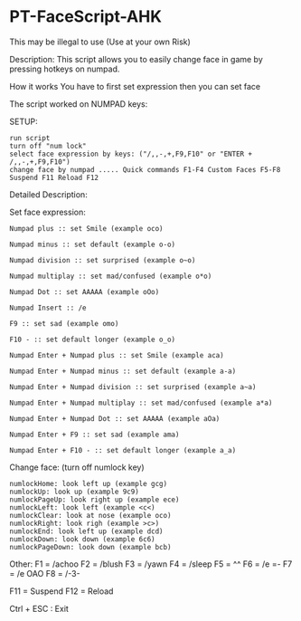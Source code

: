 # PT-FaceScript-AHK
This may be illegal to use (Use at your own Risk)

Description: This script allows you to easily change face in game by pressing hotkeys on numpad.

How it works You have to first set expression then you can set face

The script worked on NUMPAD keys:

SETUP:

    run script
    turn off "num lock"
    select face expression by keys: ("/,,-,+,F9,F10" or "ENTER + /,,-,+,F9,F10")
    change face by numpad ..... Quick commands F1-F4 Custom Faces F5-F8 Suspend F11 Reload F12

Detailed Description:

Set face expression:

    Numpad plus :: set Smile (example oco)

    Numpad minus :: set default (example o-o)

    Numpad division :: set surprised (example o~o)

    Numpad multiplay :: set mad/confused (example o*o)

    Numpad Dot :: set AAAAA (example oOo)

    Numpad Insert :: /e

    F9 :: set sad (example omo)

    F10 - :: set default longer (example o_o)

    Numpad Enter + Numpad plus :: set Smile (example aca)

    Numpad Enter + Numpad minus :: set default (example a-a)

    Numpad Enter + Numpad division :: set surprised (example a~a)

    Numpad Enter + Numpad multiplay :: set mad/confused (example a*a)

    Numpad Enter + Numpad Dot :: set AAAAA (example aOa)

    Numpad Enter + F9 :: set sad (example ama)

    Numpad Enter + F10 - :: set default longer (example a_a)

Change face: (turn off numlock key)

    numlockHome: look left up (example gcg)
    numlockUp: look up (example 9c9)
    numlockPageUp: look right up (example ece)
    numlockLeft: look left (example <c<)
    numlockClear: look at nose (example oco)
    numlockRight: look righ (example >c>)
    numlockEnd: look left up (example dcd)
    numlockDown: look down (example 6c6)
    numlockPageDown: look down (example bcb)

Other: F1 = /achoo F2 = /blush F3 = /yawn F4 = /sleep F5 = ^^ F6 = /e =- F7 = /e OAO F8 = /-3-

F11 = Suspend F12 = Reload

Ctrl + ESC : Exit
